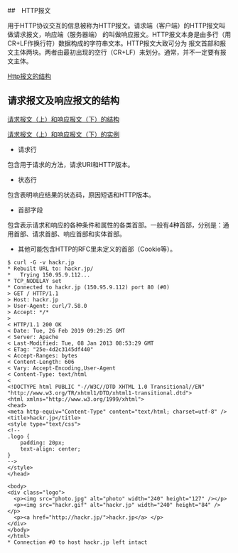##　HTTP报文

用于HTTP协议交互的信息被称为HTTP报文。请求端（客户端）的HTTP报文叫做请求报文，响应端（服务器端）
的叫做响应报文。HTTP报文本身是由多行（用CR+LF作换行符）数据构成的字符串文本。HTTP报文大致可分为
报文首部和报文主体两块。两者由最初出现的空行（CR+LF）来划分。通常，并不一定要有报文主体。

[Http报文的结构](https://github.com/novelinux/network/blob/master/http/res/http-msg-struct.jpeg)

## 请求报文及响应报文的结构

[请求报文（上）和响应报文（下）的结构](https://github.com/novelinux/network/blob/master/http/res/http-req-res-msg-struct.jpeg)

[请求报文（上）和响应报文（下）的实例](https://github.com/novelinux/network/blob/master/http/res/http-req-res-msg-detail.jpeg)

* 请求行

包含用于请求的方法，请求URI和HTTP版本。

* 状态行

包含表明响应结果的状态码，原因短语和HTTP版本。

* 首部字段

包含表示请求和响应的各种条件和属性的各类首部。一般有4种首部，分别是：通用首部、请求首部、响应首部和实体首部。

* 其他可能包含HTTP的RFC里未定义的首部（Cookie等）。

```
$ curl -G -v hackr.jp
* Rebuilt URL to: hackr.jp/
*   Trying 150.95.9.112...
* TCP_NODELAY set
* Connected to hackr.jp (150.95.9.112) port 80 (#0)
> GET / HTTP/1.1
> Host: hackr.jp
> User-Agent: curl/7.58.0
> Accept: */*
>
< HTTP/1.1 200 OK
< Date: Tue, 26 Feb 2019 09:29:25 GMT
< Server: Apache
< Last-Modified: Tue, 08 Jan 2013 08:53:29 GMT
< ETag: "25e-4d2c3145df440"
< Accept-Ranges: bytes
< Content-Length: 606
< Vary: Accept-Encoding,User-Agent
< Content-Type: text/html
<
<!DOCTYPE html PUBLIC "-//W3C//DTD XHTML 1.0 Transitional//EN" "http://www.w3.org/TR/xhtml1/DTD/xhtml1-transitional.dtd">
<html xmlns="http://www.w3.org/1999/xhtml">
<head>
<meta http-equiv="Content-Type" content="text/html; charset=utf-8" />
<title>hackr.jp</title>
<style type="text/css">
<!--
.logo {
	padding: 20px;
	text-align: center;
}
-->
</style>
</head>

<body>
<div class="logo">
  <p><img src="photo.jpg" alt="photo" width="240" height="127" /></p>
  <p><img src="hackr.gif" alt="hackr.jp" width="240" height="84" /></p>
  <p><a href="http://hackr.jp/">hackr.jp</a> </p>
</div>
</body>
</html>
* Connection #0 to host hackr.jp left intact
```
